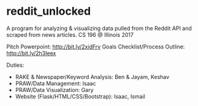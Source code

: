 # reddit_unlocked
A program for analyzing & visualizing data pulled from the Reddit API and scraped from news articles. CS 196 @ Illinois 2017

Pitch Powerpoint: http://bit.ly/2xidFrv
Goals Checklist/Process Outline: http://bit.ly/2h3Ieex

Duties:
- RAKE & Newspaper/Keyword Analysis: Ben & Jayam, Keshav
- PRAW/Data Management: Isaac
- PRAW/Data Visualization: Gary
- Website (Flask/HTML/CSS/Bootstrap): Isaac, Ismail
